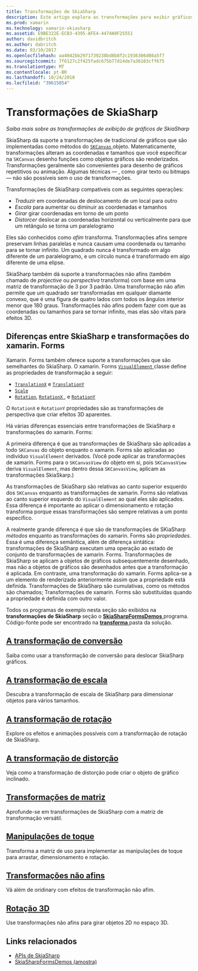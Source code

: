 ```yaml
---
title: Transformações de SkiaSharp
description: Este artigo explora as transformações para exibir gráficos de SkiaSharp em aplicativos xamarin. Forms e demonstra isso com o código de exemplo.
ms.prod: xamarin
ms.technology: xamarin-skiasharp
ms.assetid: E9BE322E-ECB3-4395-AFE4-4474A0F25551
author: davidbritch
ms.author: dabritch
ms.date: 03/10/2017
ms.openlocfilehash: aa4042bb2971739238bd8b8f2c1936306d08a5f7
ms.sourcegitcommit: 7f6127c2f425fadc675b77d14de7a36103cff675
ms.translationtype: MT
ms.contentlocale: pt-BR
ms.lasthandoff: 10/24/2018
ms.locfileid: "39615854"
---
```

# <a name="skiasharp-transforms"></a>Transformações de SkiaSharp

_Saiba mais sobre as transformações de exibição de gráficos de SkiaSharp_

SkiaSharp dá suporte a transformações de tradicional de gráficos que são implementadas como métodos do [ `SKCanvas` ](xref:SkiaSharp.SKCanvas) objeto. Matematicamente, transformações alteram as coordenadas e tamanhos que você especificar na `SKCanvas` desenho funções como objetos gráficos são renderizados. Transformações geralmente são convenientes para desenho de gráficos repetitivos ou animação. Algumas técnicas &mdash; , como girar texto ou bitmaps &mdash; não são possíveis sem o uso de transformações.

Transformações de SkiaSharp compatíveis com as seguintes operações:

- *Traduzir* em coordenadas de deslocamento de um local para outro
- *Escala* para aumentar ou diminuir as coordenadas e tamanhos
- *Girar* girar coordenadas em torno de um ponto
- *Distorcer* deslocar as coordenadas horizontal ou verticalmente para que um retângulo se torna um paralelogramo

Eles são conhecidos como *afim* transforma. Transformações afins sempre preservam linhas paralelas e nunca causam uma coordenada ou tamanho para se tornar infinito. Um quadrado nunca é transformado em algo diferente de um paralelogramo, e um círculo nunca é transformado em algo diferente de uma elipse.

SkiaSharp também dá suporte a transformações não afins (também chamado de *projective* ou *perspectiva* transforma) com base em uma matriz de transformação de 3 por 3 padrão. Uma transformação não afim permite que um quadrado ser transformadas em qualquer diamante convexo, que é uma figura de quatro lados com todos os ângulos interior menor que 180 graus. Transformações não afins podem fazer com que as coordenadas ou tamanhos para se tornar infinito, mas elas são vitais para efeitos 3D.

## <a name="differences-between-skiasharp-and-xamarinforms-transforms"></a>Diferenças entre SkiaSharp e transformações do xamarin. Forms

Xamarin. Forms também oferece suporte a transformações que são semelhantes do SkiaSharp. O xamarin. Forms [ `VisualElement` ](xref:Xamarin.Forms.VisualElement) classe define as propriedades de transformação a seguir:

- [`TranslationX`](xref:Xamarin.Forms.VisualElement.TranslationX) e [`TranslationY`](xref:Xamarin.Forms.VisualElement.TranslationY)
- [`Scale`](xref:Xamarin.Forms.VisualElement.Scale)
- [`Rotation`](xref:Xamarin.Forms.VisualElement.Rotation), [ `RotationX` ](xref:Xamarin.Forms.VisualElement.RotationX), e [`RotationY`](xref:Xamarin.Forms.VisualElement.RotationY)

O `RotationX` e `RotationY` propriedades são as transformações de perspectiva que criar efeitos 3D aparentes.

Há várias diferenças essenciais entre transformações de SkiaSharp e transformações do xamarin. Forms:

A primeira diferença é que as transformações de SkiaSharp são aplicadas a todo `SKCanvas` do objeto enquanto o xamarin. Forms são aplicadas ao indivíduo `VisualElement` derivados. (Você pode aplicar as transformações de xamarin. Forms para o `SKCanvasView` do objeto em si, pois `SKCanvasView` deriva `VisualElement`, mas dentro dessa `SKCanvasView`, aplicam as transformações SkiaSkarp.)

As transformações de SkiaSharp são relativas ao canto superior esquerdo dos `SKCanvas` enquanto as transformações de xamarin. Forms são relativas ao canto superior esquerdo do `VisualElement` ao qual eles são aplicados. Essa diferença é importante ao aplicar o dimensionamento e rotação transforma porque essas transformações são sempre relativas a um ponto específico.

A realmente grande diferença é que são de transformações de SKiaSharp *métodos* enquanto as transformações do xamarin. Forms são *propriedades*. Essa é uma diferença semântica, além de diferença sintática: transformações de SkiaSharp executam uma operação ao estado de conjunto de transformações de xamarin. Forms. Transformações de SkiaSharp se aplicam a objetos de gráficos subsequentemente desenhado, mas não a objetos de gráficos são desenhados antes que a transformação é aplicada. Em contraste, uma transformação do xamarin. Forms aplica-se a um elemento de renderizado anteriormente assim que a propriedade está definida. Transformações de SkiaSharp são cumulativas, como os métodos são chamados; Transformações de xamarin. Forms são substituídas quando a propriedade é definida com outro valor.

Todos os programas de exemplo nesta seção são exibidos na **transformações de SkiaSharp** seção o [ **SkiaSharpFormsDemos** ](https://developer.xamarin.com/samples/xamarin-forms/SkiaSharpForms/Demos/) programa. Código-fonte pode ser encontrado na [ **transforma** ](https://github.com/xamarin/xamarin-forms-samples/tree/master/SkiaSharpForms/Demos/Demos/SkiaSharpFormsDemos/Transforms) pasta da solução.

## <a name="the-translate-transformtranslatemd"></a>[A transformação de conversão](translate.md)

Saiba como usar a transformação de conversão para deslocar SkiaSharp gráficos.

## <a name="the-scale-transformscalemd"></a>[A transformação de escala](scale.md)

Descubra a transformação de escala de SkiaSharp para dimensionar objetos para vários tamanhos.

## <a name="the-rotate-transformrotatemd"></a>[A transformação de rotação](rotate.md)

Explore os efeitos e animações possíveis com a transformação de rotação de SkiaSharp.

## <a name="the-skew-transformskewmd"></a>[A transformação de distorção](skew.md)

Veja como a transformação de distorção pode criar o objeto de gráfico inclinado.

## <a name="matrix-transformsmatrixmd"></a>[Transformações de matriz](matrix.md)

Aprofunde-se em transformações de SkiaSharp com a matriz de transformação versátil.

## <a name="touch-manipulationstouchmd"></a>[Manipulações de toque](touch.md)

Transforma a matriz de uso para implementar as manipulações de toque para arrastar, dimensionamento e rotação.

## <a name="non-affine-transformsnon-affinemd"></a>[Transformações não afins](non-affine.md)

Vá além de oridinary com efeitos de transformação não afim.

## <a name="3d-rotation3d-rotationmd"></a>[Rotação 3D](3d-rotation.md)

Use transformações não afins para girar objetos 2D no espaço 3D.


## <a name="related-links"></a>Links relacionados

- [APIs de SkiaSharp](https://docs.microsoft.com/dotnet/api/skiasharp)
- [SkiaSharpFormsDemos (amostra)](https://developer.xamarin.com/samples/xamarin-forms/SkiaSharpForms/Demos/)
